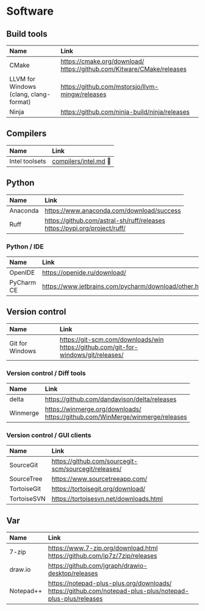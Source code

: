 # Software

## Build tools

| Name | Link |
| :--- | :--- |
| CMake | <https://cmake.org/download/><br><https://github.com/Kitware/CMake/releases> |
| LLVM for Windows<br>(clang, clang-format) | <https://github.com/mstorsjo/llvm-mingw/releases> |
| Ninja | <https://github.com/ninja-build/ninja/releases> |

## Compilers

| Name | Link |
| :--- | :--- |
| Intel toolsets | [compilers/intel.md](compilers/intel.md) 🔗 |

## Python

| Name | Link |
| :--- | :--- |
| Anaconda | <https://www.anaconda.com/download/success> |
| Ruff | <https://github.com/astral-sh/ruff/releases><br><https://pypi.org/project/ruff/> |

### Python / IDE

| Name | Link |
| :--- | :--- |
| OpenIDE | <https://openide.ru/download/> |
| PyCharm CE | <https://www.jetbrains.com/pycharm/download/other.html> |

## Version control

| Name | Link |
| :--- | :--- |
| Git for Windows | <https://git-scm.com/downloads/win><br><https://github.com/git-for-windows/git/releases/> |

### Version control / Diff tools

| Name | Link |
| :--- | :--- |
| delta | <https://github.com/dandavison/delta/releases> |
| Winmerge | <https://winmerge.org/downloads/><br><https://github.com/WinMerge/winmerge/releases> |

### Version control / GUI clients

| Name | Link |
| :--- | :--- |
| SourceGit | <https://github.com/sourcegit-scm/sourcegit/releases/> |
| SourceTree | <https://www.sourcetreeapp.com/> |
| TortoiseGit | <https://tortoisegit.org/download/> |
| TortoiseSVN | <https://tortoisesvn.net/downloads.html> |

## Var

| Name | Link |
| :--- | :--- |
| 7-zip | <https://www.7-zip.org/download.html><br><https://github.com/ip7z/7zip/releases> |
| draw.io | <https://github.com/jgraph/drawio-desktop/releases> |
| Notepad++ | <https://notepad-plus-plus.org/downloads/><br><https://github.com/notepad-plus-plus/notepad-plus-plus/releases> |
